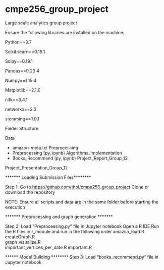# cmpe256_group_project
Large scale analytics group project

Ensure the following libraries are installed on the machine:

Python==3.7

Scikit-learn==0.19.1

Scipy==0.19.1

Pandas==0.23.4

Numpy==1.15.4

Matplotlib==2.1.0

nltk==3.4.1

networkx==2.3

stemming==1.0.1

Folder Structure:

Data
- amazon-meta.txt
Preprocessing
- Preprocessing (py, ipynb)
Algorithms_Implementation
- Books_Recommend (py, ipynb)
Project_Report_Group_12

Project_Presentation_Group_12




******* Loading Submission Files********

Step 1: Go to https://github.com/thol/cmpe256_group_project
Clone or download the repository

NOTE: Ensure all scripts and data are in the same folder before starting the execution

******* Preprocessing and graph generation *******

Step 2: Load "Preprocessing.py" file in Jupyter notebook
Open a R IDE
Run the R files in r_module and run in the following order
amazon_load.R			
createGraph.R			
graph_visualize.R		
important_vertices_per_date.R
important.R

****** Model Building ********
 Step 3: Load “books_recommend.py” file in Jupyter notebook
